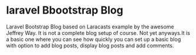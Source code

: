 # laravel Bbootstrap Blog
Laravel Bootstrap Blog based on Laracasts example by the awesome Jeffrey Way. It is not a complete blog setup of course. Not yet anyways.It is a basic one where you can see how quickly you can set up a basic blog with option to add blog posts, display
blog posts and add comments.
